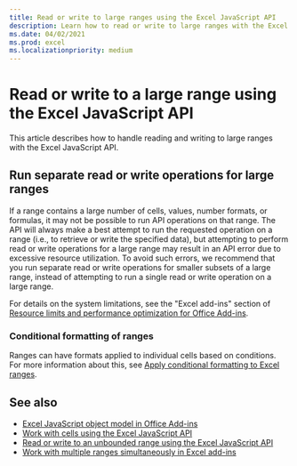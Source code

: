 ```yaml
---
title: Read or write to large ranges using the Excel JavaScript API
description: Learn how to read or write to large ranges with the Excel JavaScript API.
ms.date: 04/02/2021
ms.prod: excel
ms.localizationpriority: medium
---
```


# Read or write to a large range using the Excel JavaScript API

This article describes how to handle reading and writing to large ranges with the Excel JavaScript API.

## Run separate read or write operations for large ranges

If a range contains a large number of cells, values, number formats, or formulas, it may not be possible to run API operations on that range. The API will always make a best attempt to run the requested operation on a range (i.e., to retrieve or write the specified data), but attempting to perform read or write operations for a large range may result in an API error due to excessive resource utilization. To avoid such errors, we recommend that you run separate read or write operations for smaller subsets of a large range, instead of attempting to run a single read or write operation on a large range.

For details on the system limitations, see the "Excel add-ins" section of [Resource limits and performance optimization for Office Add-ins](../concepts/resource-limits-and-performance-optimization.md#excel-add-ins).

### Conditional formatting of ranges

Ranges can have formats applied to individual cells based on conditions. For more information about this, see [Apply conditional formatting to Excel ranges](excel-add-ins-conditional-formatting.md).

## See also

- [Excel JavaScript object model in Office Add-ins](excel-add-ins-core-concepts.md)
- [Work with cells using the Excel JavaScript API](excel-add-ins-cells.md)
- [Read or write to an unbounded range using the Excel JavaScript API](excel-add-ins-ranges-unbounded.md)
- [Work with multiple ranges simultaneously in Excel add-ins](excel-add-ins-multiple-ranges.md)
